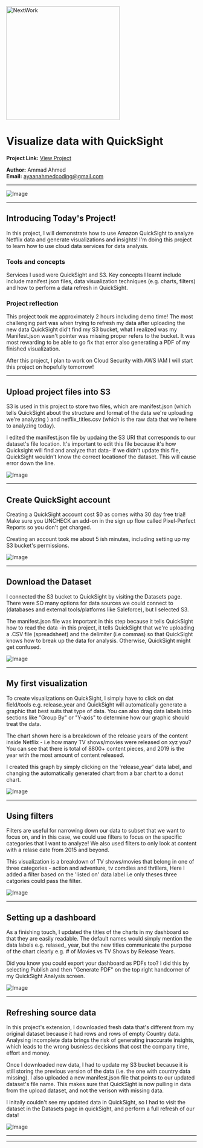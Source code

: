 <img src="https://cdn.prod.website-files.com/677c400686e724409a5a7409/6790ad949cf622dc8dcd9fe4_nextwork-logo-leather.svg" alt="NextWork" width="300" />

# Visualize data with QuickSight

**Project Link:** [View Project](http://learn.nextwork.org/projects/aws-analytics-quicksight)

**Author:** Ammad Ahmed  
**Email:** ayaanahmedcoding@gmail.com

---

![Image](http://learn.nextwork.org/inspired_gold_shy_gazelle/uploads/aws-analytics-quicksight_6c7f7ef0)

---

## Introducing Today's Project!

In this project, I will demonstrate how to use Amazon QuickSight to analyze Netflix data and generate visualizations and insights! I'm doing this project to learn how to use cloud data services for data analysis.

### Tools and concepts

Services I used were QuickSight and S3. Key concepts I learnt include include manifest.json files, data visualization techniques (e.g. charts, filters) and how to perform a data refresh in QuickSight.

### Project reflection

This project took me approximately 2 hours including demo time! The most challenging part was when trying to refresh my data after uploading the new data QuickSight did't find my S3 bucket, what I realized was my Manifest.json wasn't pointer was missing proper refers to the bucket. It was most rewarding to be able to go fix that error also generating a PDF of my finished visualization.

After this project, I plan to work on Cloud Security with AWS IAM I will start this project on hopefully tomorrow!

---

## Upload project files into S3

S3 is used in this project to store two files, which are manifest.json (which tells QuickSight about the structure and format of the data we're uploading we're analyzing ) and netflix_titles.csv (which is the raw data that we're here to analyzing today).

I edited the manifest.json file by updaing the S3 URI that corresponds to our dataset's file location. It's important to edit this file because it's how Quicksight will find and analyze that data- if we didn't update this file, QuickSight wouldn't know the correct locationof the dataset. This will cause error down the line.

![Image](http://learn.nextwork.org/inspired_gold_shy_gazelle/uploads/aws-analytics-quicksight_3c3cd85a)

---

## Create QuickSight account

Creating a QuickSight account cost $0 as comes witha 30 day free trial! Make sure you UNCHECK an add-on in the sign up flow called Pixel-Perfect Reports so you don't get charged.

Creating an account took me about 5 ish minutes, including setting up my S3 bucket's permissions.

![Image](http://learn.nextwork.org/inspired_gold_shy_gazelle/uploads/aws-analytics-quicksight_f4ab4214)

---

## Download the Dataset

I connected the S3 bucket to QuickSight by visiting the Datasets page. There were SO many options for data sources we could connect to (databases and external tools/platforms like Saleforce), but I selected S3.

The manifest.json file was important in this step because it tells QuickSight how to read the data -in this project, it tells QuickSight that we're uploading a .CSV file (spreadsheet) and the delimiter (i.e commas) so that QuickSight knows how to break up the data for analysis. Otherwise, QuickSight might get confused.

![Image](http://learn.nextwork.org/inspired_gold_shy_gazelle/uploads/aws-analytics-quicksight_6f874996)

---

## My first visualization

To create visualizations on QuickSight, I simply have to click on dat field/tools e.g. release_year and QuickSight will automatically generate a graphic that best suits that type of data. You can also drag data labels into sections like "Group By" or "Y-axis" to determine how our graphic should treat the data.

The chart shown here is a breakdown of the release years of the content inside Netflix - i.e how many TV shows/movies were released on xyz you? You can see that there is total of 8800+ content pieces, and 2019 is the year with the most amount of content released.

I created this graph by simply clicking on the 'release_year' data label, and changing the automatically generated chart from a bar chart to a donut chart.

![Image](http://learn.nextwork.org/inspired_gold_shy_gazelle/uploads/aws-analytics-quicksight_aff3aad7)

---

## Using filters

Filters are useful for narrowing down our data to subset that we want to focus on, and in this case, we could use filters to focus on the specific categories that I want to analyze! We also used filters to only look at content with a relase date from 2015 and beyond.

This visualization is a breakdown of TV shows/movies that belong in one of three categories - action and adventure, tv comdies and thrillers, Here I added a filter based on the 'listed on' data label i.e only theses three catgories could pass the filter. 

![Image](http://learn.nextwork.org/inspired_gold_shy_gazelle/uploads/aws-analytics-quicksight_c32248c5)

---

## Setting up a dashboard

As a finishing touch, I updated the titles of the charts in my dashboard so that they are easily readable. The default names would simply mention the data labels e.g. relased_ year, but the new titles communicate the purpose of the chart clearly e.g. # of Movies vs TV Shows by Release Years.

Did you know you could export your dashboard as PDFs too? I did this by selecting Publish and then "Generate PDF" on the top right handcorner of my QuickSight Analysis screen.

![Image](http://learn.nextwork.org/inspired_gold_shy_gazelle/uploads/aws-analytics-quicksight_6c7f7ef0)

---

## Refreshing source data

In this project's extension, I downloaded fresh data that's different from my original dataset because it had rows and rows of empty Country data. Analysing incomplete data brings the risk of generating inaccurate insights, which leads to the wrong busniess decisions that cost the company time, effort and money.

Once I downloaded new data, I had to update my S3 bucket because it is still storing the previous version of the data (i.e. the one with country data missing). I also uploaded a new manifest.json file that points to our updated dataset's file name. This makes sure that QuickSight is now pulling in data from the upload dataset, and not the verison with missing data.

I initally couldn't see my updated data in QuickSight, so I had to visit the dataset in the Datasets page in quickSight, and perform a full refresh of our data!

![Image](http://learn.nextwork.org/inspired_gold_shy_gazelle/uploads/aws-analytics-quicksight_86415f4e3)

---

---
